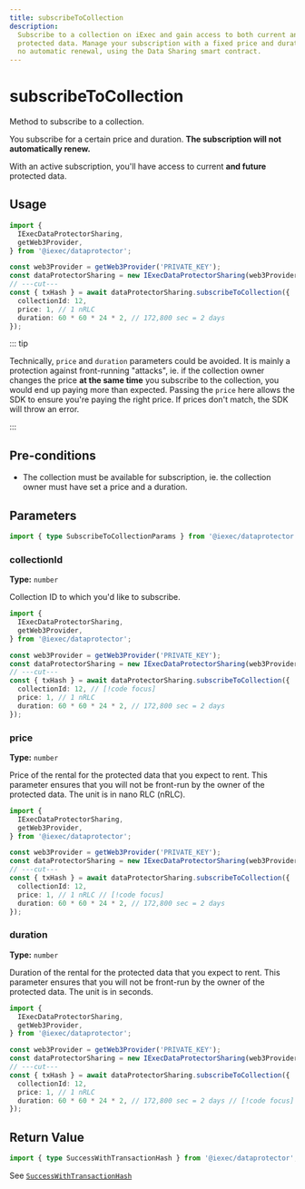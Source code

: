 ```yaml
---
title: subscribeToCollection
description:
  Subscribe to a collection on iExec and gain access to both current and future
  protected data. Manage your subscription with a fixed price and duration, with
  no automatic renewal, using the Data Sharing smart contract.
---
```


# subscribeToCollection

Method to subscribe to a collection.

You subscribe for a certain price and duration. **The subscription will not
automatically renew.**

With an active subscription, you'll have access to current **and future**
protected data.

## Usage

```ts twoslash
import {
  IExecDataProtectorSharing,
  getWeb3Provider,
} from '@iexec/dataprotector';

const web3Provider = getWeb3Provider('PRIVATE_KEY');
const dataProtectorSharing = new IExecDataProtectorSharing(web3Provider);
// ---cut---
const { txHash } = await dataProtectorSharing.subscribeToCollection({
  collectionId: 12,
  price: 1, // 1 nRLC
  duration: 60 * 60 * 24 * 2, // 172,800 sec = 2 days
});
```

::: tip

Technically, `price` and `duration` parameters could be avoided. It is mainly a
protection against front-running "attacks", ie. if the collection owner changes
the price **at the same time** you subscribe to the collection, you would end up
paying more than expected. Passing the `price` here allows the SDK to ensure
you're paying the right price. If prices don't match, the SDK will throw an
error.

:::

## Pre-conditions

- The collection must be available for subscription, ie. the collection owner
  must have set a price and a duration.

## Parameters

```ts twoslash
import { type SubscribeToCollectionParams } from '@iexec/dataprotector';
```

### collectionId <RequiredBadge />

**Type:** `number`

Collection ID to which you'd like to subscribe.

```ts twoslash
import {
  IExecDataProtectorSharing,
  getWeb3Provider,
} from '@iexec/dataprotector';

const web3Provider = getWeb3Provider('PRIVATE_KEY');
const dataProtectorSharing = new IExecDataProtectorSharing(web3Provider);
// ---cut---
const { txHash } = await dataProtectorSharing.subscribeToCollection({
  collectionId: 12, // [!code focus]
  price: 1, // 1 nRLC
  duration: 60 * 60 * 24 * 2, // 172,800 sec = 2 days
});
```

### price <RequiredBadge />

**Type:** `number`

Price of the rental for the protected data that you expect to rent. This
parameter ensures that you will not be front-run by the owner of the protected
data. The unit is in nano RLC (nRLC).

```ts twoslash
import {
  IExecDataProtectorSharing,
  getWeb3Provider,
} from '@iexec/dataprotector';

const web3Provider = getWeb3Provider('PRIVATE_KEY');
const dataProtectorSharing = new IExecDataProtectorSharing(web3Provider);
// ---cut---
const { txHash } = await dataProtectorSharing.subscribeToCollection({
  collectionId: 12,
  price: 1, // 1 nRLC // [!code focus]
  duration: 60 * 60 * 24 * 2, // 172,800 sec = 2 days
});
```

### duration <RequiredBadge />

**Type:** `number`

Duration of the rental for the protected data that you expect to rent. This
parameter ensures that you will not be front-run by the owner of the protected
data. The unit is in seconds.

```ts twoslash
import {
  IExecDataProtectorSharing,
  getWeb3Provider,
} from '@iexec/dataprotector';

const web3Provider = getWeb3Provider('PRIVATE_KEY');
const dataProtectorSharing = new IExecDataProtectorSharing(web3Provider);
// ---cut---
const { txHash } = await dataProtectorSharing.subscribeToCollection({
  collectionId: 12,
  price: 1, // 1 nRLC
  duration: 60 * 60 * 24 * 2, // 172,800 sec = 2 days // [!code focus]
});
```

## Return Value

```ts twoslash
import { type SuccessWithTransactionHash } from '@iexec/dataprotector';
```

See [`SuccessWithTransactionHash`](../../types.md#successwithtransactionhash)
